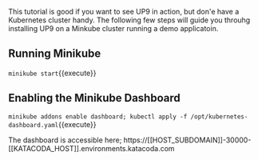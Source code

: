 This tutorial is good if you want to see UP9 in action, but don'e have a Kubernetes cluster handy. The following few steps will guide you throuhg installing UP9 on a Minkube cluster running a demo applicatoin.

## Running Minikube

`minikube start`{{execute}}

## Enabling the Minikube Dashboard

`minikube addons enable dashboard; kubectl apply -f /opt/kubernetes-dashboard.yaml`{{execute}}

The dashboard is accessible here; https://[[HOST_SUBDOMAIN]]-30000-[[KATACODA_HOST]].environments.katacoda.com

